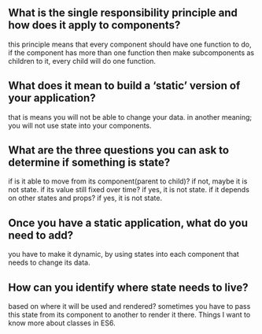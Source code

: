
## What is the single responsibility principle and how does it apply to components?

this principle means that every component should have one function to do, if the component has more 
than one function then make subcomponents as children to it, every child will do one function.

## What does it mean to build a ‘static’ version of your application?

that is means you will not be able to change your data. in another meaning; you will not use state into your components.

## What are the three questions you can ask to determine if something is state?

if is it able to move from its component(parent to child)? if not, maybe it is not state.
if its value still fixed over time? if yes, it is not state.
if it depends on other states and props? if yes, it is not state.

## Once you have a static application, what do you need to add?

you have to make it dynamic, by using states into each component that needs to change its data.

## How can you identify where state needs to live?

based on where it will be used and rendered? sometimes you have to pass this state from its component to another to render it there.
Things I want to know more about
classes in ES6.
